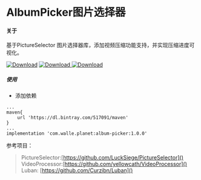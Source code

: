 # AlbumPicker图片选择器

#### 关于
 基于PictureSelector 图片选择器库，添加视频压缩功能支持，并实现压缩进度可视化。

[ ![Download](https://travis-ci.com/hpuhsp/AlbumPicker.svg?branch=master)](https://github.com/hpuhsp/AlbumPicker)
[ ![Download](https://api.bintray.com/packages/517091/maven/album-picker/images/download.svg) ](https://bintray.com/517091/maven/album-picker/_latestVersion)
[ ![Download](https://camo.githubusercontent.com/71ba8afee7eaab51eb1b50c980166470803ec90fd2a7ceb37457902d2c598fca/68747470733a2f2f696d672e736869656c64732e696f2f62616467652f506c6174666f726d2d416e64726f69642d677265656e2e737667) ](https://developer.android.google.cn/?hl=zh_cn)
##### 使用
* 添加依赖
```
...
maven{
    url 'https://dl.bintray.com/517091/maven'
}
...
implementation 'com.walle.planet:album-picker:1.0.0'
```

参考项目：
> PictureSelector:[https://github.com/LuckSiege/PictureSelector]()
> VideoProcessor:[https://github.com/yellowcath/VideoProcessor]()
> Luban: [https://github.com/Curzibn/Luban]()